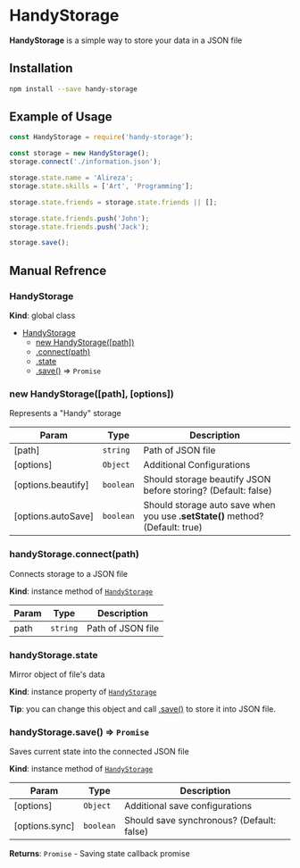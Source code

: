 <a name="beginning"></a>

# HandyStorage
**HandyStorage** is a simple way to store your data in a JSON file

<a name="Installation"></a>
## Installation
```bash
npm install --save handy-storage
```

<a name="Usage"></a>
## Example of Usage
```javascript
const HandyStorage = require('handy-storage');

const storage = new HandyStorage();
storage.connect('./information.json');

storage.state.name = 'Alireza';
storage.state.skills = ['Art', 'Programming'];

storage.state.friends = storage.state.friends || [];

storage.state.friends.push('John');
storage.state.friends.push('Jack');

storage.save();
```

<a name="Refrence"></a>

## Manual Refrence

<a name="HandyStorage"></a>

### HandyStorage
**Kind**: global class

* [HandyStorage](#HandyStorage)
    * [new HandyStorage([path])](#new_HandyStorage_new)
    * [.connect(path)](#HandyStorage+connect)
    * [.state](#HandyStorage+state)
    * [.save()](#HandyStorage+save) ⇒ <code>Promise</code>

<a name="new_HandyStorage_new"></a>

### new HandyStorage([path], [options])
Represents a "Handy" storage



| Param | Type | Description |
| --- | --- | --- |
| [path] | <code>string</code> | Path of JSON file |
| [options] | <code>Object</code> | Additional Configurations |
| [options.beautify] | <code>boolean</code> | Should storage beautify JSON before storing? (Default: false) |
| [options.autoSave] | <code>boolean</code> | Should storage auto save when you use **.setState()** method? (Default: true) |


<a name="HandyStorage+connect"></a>

### handyStorage.connect(path)
Connects storage to a JSON file

**Kind**: instance method of [<code>HandyStorage</code>](#HandyStorage)

| Param | Type | Description |
| --- | --- | --- |
| path | <code>string</code> | Path of JSON file |

<a name="HandyStorage+state"></a>

### handyStorage.state
Mirror object of file's data

**Kind**: instance property of [<code>HandyStorage</code>](#HandyStorage)

**Tip**: you can change this object and call [.save()](#HandyStorage+save) to store it into JSON file.


<a name="HandyStorage+save"></a>

### handyStorage.save() ⇒ <code>Promise</code>
Saves current state into the connected JSON file

**Kind**: instance method of [<code>HandyStorage</code>](#HandyStorage)

| Param | Type | Description |
| --- | --- | --- |
| [options] | <code>Object</code> | Additional save configurations |
| [options.sync] | <code>boolean</code> | Should save synchronous? (Default: false) |

**Returns**: <code>Promise</code> - Saving state callback promise